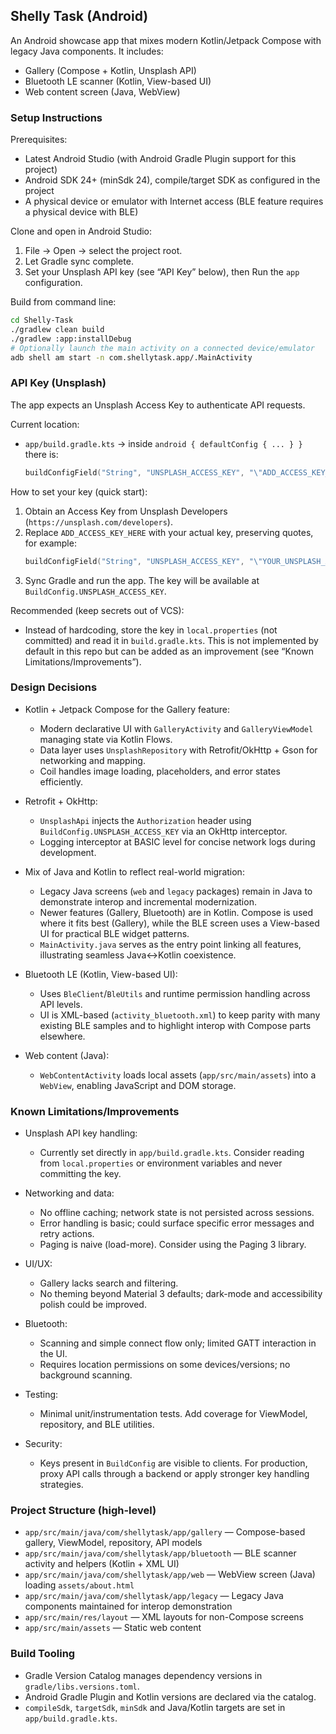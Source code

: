 ## Shelly Task (Android)

An Android showcase app that mixes modern Kotlin/Jetpack Compose with legacy Java components. It includes:
- Gallery (Compose + Kotlin, Unsplash API)
- Bluetooth LE scanner (Kotlin, View-based UI)
- Web content screen (Java, WebView)


### Setup Instructions

Prerequisites:
- Latest Android Studio (with Android Gradle Plugin support for this project)
- Android SDK 24+ (minSdk 24), compile/target SDK as configured in the project
- A physical device or emulator with Internet access (BLE feature requires a physical device with BLE)

Clone and open in Android Studio:
1. File → Open → select the project root.
2. Let Gradle sync complete.
3. Set your Unsplash API key (see “API Key” below), then Run the `app` configuration.

Build from command line:
```bash
cd Shelly-Task
./gradlew clean build
./gradlew :app:installDebug
# Optionally launch the main activity on a connected device/emulator
adb shell am start -n com.shellytask.app/.MainActivity
```


### API Key (Unsplash)

The app expects an Unsplash Access Key to authenticate API requests.

Current location:
- `app/build.gradle.kts` → inside `android { defaultConfig { ... } }` there is:
  ```kotlin
  buildConfigField("String", "UNSPLASH_ACCESS_KEY", "\"ADD_ACCESS_KEY_HERE\"")
  ```

How to set your key (quick start):
1. Obtain an Access Key from Unsplash Developers (`https://unsplash.com/developers`).
2. Replace `ADD_ACCESS_KEY_HERE` with your actual key, preserving quotes, for example:
   ```kotlin
   buildConfigField("String", "UNSPLASH_ACCESS_KEY", "\"YOUR_UNSPLASH_ACCESS_KEY\"")
   ```
3. Sync Gradle and run the app. The key will be available at `BuildConfig.UNSPLASH_ACCESS_KEY`.

Recommended (keep secrets out of VCS):
- Instead of hardcoding, store the key in `local.properties` (not committed) and read it in `build.gradle.kts`. This is not implemented by default in this repo but can be added as an improvement (see “Known Limitations/Improvements”).


### Design Decisions

- Kotlin + Jetpack Compose for the Gallery feature:
  - Modern declarative UI with `GalleryActivity` and `GalleryViewModel` managing state via Kotlin Flows.
  - Data layer uses `UnsplashRepository` with Retrofit/OkHttp + Gson for networking and mapping.
  - Coil handles image loading, placeholders, and error states efficiently.

- Retrofit + OkHttp:
  - `UnsplashApi` injects the `Authorization` header using `BuildConfig.UNSPLASH_ACCESS_KEY` via an OkHttp interceptor.
  - Logging interceptor at BASIC level for concise network logs during development.

- Mix of Java and Kotlin to reflect real-world migration:
  - Legacy Java screens (`web` and `legacy` packages) remain in Java to demonstrate interop and incremental modernization.
  - Newer features (Gallery, Bluetooth) are in Kotlin. Compose is used where it fits best (Gallery), while the BLE screen uses a View-based UI for practical BLE widget patterns.
  - `MainActivity.java` serves as the entry point linking all features, illustrating seamless Java↔Kotlin coexistence.

- Bluetooth LE (Kotlin, View-based UI):
  - Uses `BleClient`/`BleUtils` and runtime permission handling across API levels.
  - UI is XML-based (`activity_bluetooth.xml`) to keep parity with many existing BLE samples and to highlight interop with Compose parts elsewhere.

- Web content (Java):
  - `WebContentActivity` loads local assets (`app/src/main/assets`) into a `WebView`, enabling JavaScript and DOM storage.


### Known Limitations/Improvements

- Unsplash API key handling:
  - Currently set directly in `app/build.gradle.kts`. Consider reading from `local.properties` or environment variables and never committing the key.

- Networking and data:
  - No offline caching; network state is not persisted across sessions.
  - Error handling is basic; could surface specific error messages and retry actions.
  - Paging is naive (load-more). Consider using the Paging 3 library.

- UI/UX:
  - Gallery lacks search and filtering.
  - No theming beyond Material 3 defaults; dark-mode and accessibility polish could be improved.

- Bluetooth:
  - Scanning and simple connect flow only; limited GATT interaction in the UI.
  - Requires location permissions on some devices/versions; no background scanning.

- Testing:
  - Minimal unit/instrumentation tests. Add coverage for ViewModel, repository, and BLE utilities.

- Security:
  - Keys present in `BuildConfig` are visible to clients. For production, proxy API calls through a backend or apply stronger key handling strategies.


### Project Structure (high-level)

- `app/src/main/java/com/shellytask/app/gallery` — Compose-based gallery, ViewModel, repository, API models
- `app/src/main/java/com/shellytask/app/bluetooth` — BLE scanner activity and helpers (Kotlin + XML UI)
- `app/src/main/java/com/shellytask/app/web` — WebView screen (Java) loading `assets/about.html`
- `app/src/main/java/com/shellytask/app/legacy` — Legacy Java components maintained for interop demonstration
- `app/src/main/res/layout` — XML layouts for non-Compose screens
- `app/src/main/assets` — Static web content


### Build Tooling

- Gradle Version Catalog manages dependency versions in `gradle/libs.versions.toml`.
- Android Gradle Plugin and Kotlin versions are declared via the catalog.
- `compileSdk`, `targetSdk`, `minSdk` and Java/Kotlin targets are set in `app/build.gradle.kts`.


